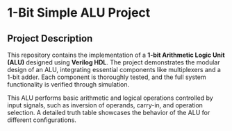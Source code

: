 # 1-Bit Simple ALU Project

## Project Description
This repository contains the implementation of a **1-bit Arithmetic Logic Unit (ALU)** designed using **Verilog HDL**. The project demonstrates the modular design of an ALU, integrating essential components like multiplexers and a 1-bit adder. Each component is thoroughly tested, and the full system functionality is verified through simulation.

This ALU performs basic arithmetic and logical operations controlled by input signals, such as inversion of operands, carry-in, and operation selection. A detailed truth table showcases the behavior of the ALU for different configurations.
